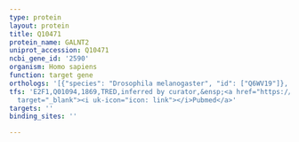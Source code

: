 ```yaml
---
type: protein
layout: protein
title: Q10471
protein_name: GALNT2
uniprot_accession: Q10471
ncbi_gene_id: '2590'
organism: Homo sapiens
function: target gene
orthologs: '[{"species": "Drosophila melanogaster", "id": ["Q6WV19"]}, {"species": "Caenorhabditis elegans", "id": ["Q8I136"]}, {"species": "Mus musculus", "id": ["Q6PB93"]}, {"species": "Rattus norvegicus", "id": ["A0A0G2JU25"]}]'
tfs: 'E2F1,Q01094,1869,TRED,inferred by curator,&ensp;<a href="https://www.ncbi.nlm.nih.gov/pubmed/?term=17202159%5Buid%5D"
  target="_blank"><i uk-icon="icon: link"></i>Pubmed</a>'
targets: ''
binding_sites: ''

---
```

